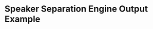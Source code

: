 # Speaker Separation Engine Output Example

[](vtn-standard.example.json ':include :type=code javascript')
